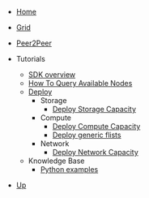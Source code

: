 * [Home](../../)
* [Grid](/../README.md)
* [Peer2Peer](../peer2peer_storage_compute/README.md)
 
* Tutorials     
  * [SDK overview](./jumpscale_sdk/README.md)
  * [How To Query Available Nodes](./query-nodes.md)
  * [Deploy]()
    * Storage
      * [Deploy Storage Capacity](./use_cases/storage.md)
    * Compute
      * [Deploy Compute Capacity](./use_cases/compute.md)
      * [Deploy generic flists](./use_cases/generic-flist.md)
    * Network
      * [Deploy Network Capacity](./use_cases/compute.md)
  * Knowledge Base
    * [Python examples](./use_cases/examples/README.md)

* [Up](../README.md) 